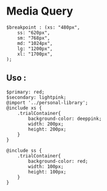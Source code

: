# Media Query 

    $breakpoint : (xs: "480px",
        ss: "620px",
        sm: "768px",
        md: "1024px",
        lg: "1200px",
        xl: "1700px",
    );

## Uso : 
    $primary: red;
    $secondary: lightpink;
    @import '../personal-library';
    @include xs {
        .trialContainer{
            background-color: deeppink;
            width: 200px;
            height: 200px;
        }
    }

    @include ss {
        .trialContainer{
            background-color: red;
            width: 100px;
            height: 100px;
        }
    }

